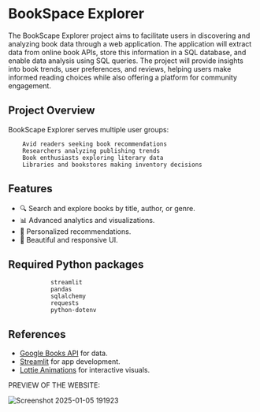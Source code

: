 # BookSpace Explorer
The BookScape Explorer project aims to facilitate users in discovering and analyzing book data through a web application. The application will extract data from online book APIs, store this information in a SQL database, and enable data analysis using SQL queries. The project will provide insights into book trends, user preferences, and reviews, helping users make informed reading choices while also offering a platform for community engagement. 


## Project Overview
BookScape Explorer serves multiple user groups:

        Avid readers seeking book recommendations
        Researchers analyzing publishing trends
        Book enthusiasts exploring literary data
        Libraries and bookstores making inventory decisions


## Features
- 🔍 Search and explore books by title, author, or genre.
- 📊 Advanced analytics and visualizations.
- 🌟 Personalized recommendations.
- 🎨 Beautiful and responsive UI.


## Required Python packages
                streamlit
                pandas
                sqlalchemy
                requests
                python-dotenv


## References
- [Google Books API](https://developers.google.com/books) for data.
- [Streamlit](https://streamlit.io/) for app development.
- [Lottie Animations](https://lottiefiles.com/) for interactive visuals.


PREVIEW OF THE WEBSITE:


![Screenshot 2025-01-05 191923](https://github.com/user-attachments/assets/826822d7-b0a0-49a5-9757-4b2b474dd995)
